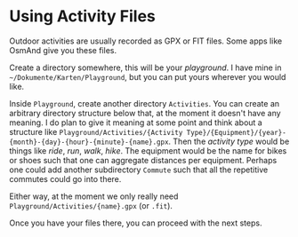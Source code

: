 # Using Activity Files

Outdoor activities are usually recorded as GPX or FIT files. Some apps like OsmAnd give you these files.

Create a directory somewhere, this will be your _playground_. I have mine in `~/Dokumente/Karten/Playground`, but you can put yours wherever you would like.

Inside `Playground`, create another directory `Activities`. You can create an arbitrary directory structure below that, at the moment it doesn't have any meaning. I do plan to give it meaning at some point and think about a structure like `Playground/Activities/{Activity Type}/{Equipment}/{year}-{month}-{day}-{hour}-{minute}-{name}.gpx`. Then the _activity type_ would be things like _ride_, _run_, _walk_, _hike_. The equipment would be the name for bikes or shoes such that one can aggregate distances per equipment. Perhaps one could add another subdirectory `Commute` such that all the repetitive commutes could go into there.

Either way, at the moment we only really need `Playground/Activities/{name}.gpx` (or `.fit`).

Once you have your files there, you can proceed with the next steps.